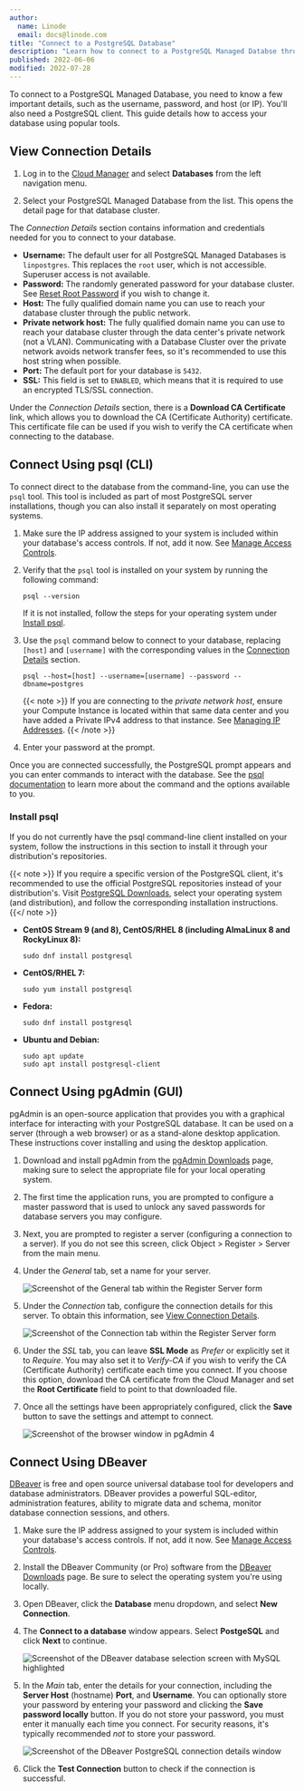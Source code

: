 ```yaml
---
author:
  name: Linode
  email: docs@linode.com
title: "Connect to a PostgreSQL Database"
description: "Learn how to connect to a PostgreSQL Managed Databse through the command line or pgAdmin."
published: 2022-06-06
modified: 2022-07-28
---
```


To connect to a PostgreSQL Managed Database, you need to know a few important details, such as the username, password, and host (or IP). You'll also need a PostgreSQL client. This guide details how to access your database using popular tools.

## View Connection Details

1. Log in to the [Cloud Manager](https://cloud.linode.com/) and select **Databases** from the left navigation menu.

1. Select your PostgreSQL Managed Database from the list. This opens the detail page for that database cluster.

The *Connection Details* section contains information and credentials needed for you to connect to your database.

- **Username:** The default user for all PostgreSQL Managed Databases is `linpostgres`. This replaces the `root` user, which is not accessible. Superuser access is not available.
- **Password:** The randomly generated password for your database cluster. See [Reset Root Password](/docs/products/databases/managed-databases/guides/reset-root-password/) if you wish to change it.
- **Host:** The fully qualified domain name you can use to reach your database cluster through the public network.
- **Private network host:** The fully qualified domain name you can use to reach your database cluster through the data center's private network (not a VLAN). Communicating with a Database Cluster over the private network avoids network transfer fees, so it's recommended to use this host string when possible.
- **Port:** The default port for your database is `5432`.
- **SSL:** This field is set to `ENABLED`, which means that it is required to use an encrypted TLS/SSL connection.

Under the *Connection Details* section, there is a **Download CA Certificate** link, which allows you to download the CA (Certificate Authority) certificate. This certificate file can be used if you wish to verify the CA certificate when connecting to the database.

## Connect Using psql (CLI)

To connect direct to the database from the command-line, you can use the `psql` tool. This tool is included as part of most PostgreSQL server installations, though you can also install it separately on most operating systems.

1.  Make sure the IP address assigned to your system is included within your database's access controls. If not, add it now. See [Manage Access Controls](/docs/products/databases/managed-databases/guides/manage-access-controls/).

1.  Verify that the `psql` tool is installed on your system by running the following command:

        psql --version

    If it is not installed, follow the steps for your operating system under [Install psql](#install-psql).

1.  Use the `psql` command below to connect to your database, replacing `[host]` and `[username]` with the corresponding values in the [Connection Details](#view-connection-details) section.

        psql --host=[host] --username=[username] --password --dbname=postgres

    {{< note >}}
    If you are connecting to the *private network host*, ensure your Compute Instance is located within that same data center and you have added a Private IPv4 address to that instance. See [Managing IP Addresses](/docs/guides/managing-ip-addresses/#adding-an-ip-address).
    {{< /note >}}

1.  Enter your password at the prompt.

Once you are connected successfully, the PostgreSQL prompt appears and you can enter commands to interact with the database. See the [psql documentation](https://www.postgresql.org/docs/13/app-psql.html) to learn more about the command and the options available to you.

### Install psql

If you do not currently have the psql command-line client installed on your system, follow the instructions in this section to install it through your distribution's repositories.

{{< note >}}
If you require a specific version of the PostgreSQL client, it's recommended to use the official PostgreSQL repositories instead of your distribution's. Visit [PostgreSQL Downloads](https://www.postgresql.org/download/), select your operating system (and distribution), and follow the corresponding installation instructions.
{{</ note >}}

-   **CentOS Stream 9 (and 8), CentOS/RHEL 8 (including AlmaLinux 8 and RockyLinux 8):**

        sudo dnf install postgresql

-   **CentOS/RHEL 7:**

        sudo yum install postgresql

-   **Fedora:**

        sudo dnf install postgresql

-   **Ubuntu and Debian:**

        sudo apt update
        sudo apt install postgresql-client

## Connect Using pgAdmin (GUI)

pgAdmin is an open-source application that provides you with a graphical interface for interacting with your PostgreSQL database. It can be used on a server (through a web browser) or as a stand-alone desktop application. These instructions cover installing and using the desktop application.

1. Download and install pgAdmin from the [pgAdmin Downloads](https://www.pgadmin.org/download/) page, making sure to select the appropriate file for your local operating system.

1. The first time the application runs, you are prompted to configure a master password that is used to unlock any saved passwords for database servers you may configure.

1. Next, you are prompted to register a server (configuring a connection to a server). If you do not see this screen, click Object > Register > Server from the main menu.

1. Under the *General* tab, set a name for your server.

    ![Screenshot of the General tab within the Register Server form](pgadmin-register-server-general.png)

1. Under the *Connection* tab, configure the connection details for this server. To obtain this information, see [View Connection Details](#view-connection-details).

    ![Screenshot of the Connection tab within the Register Server form](pgadmin-register-server-connection.png)

1. Under the *SSL* tab, you can leave **SSL Mode** as *Prefer* or explicitly set it to *Require*. You may also set it to *Verify-CA* if you wish to verify the CA (Certificate Authority) certificate each time you connect. If you choose this option, download the CA certificate from the Cloud Manager and set the **Root Certificate** field to point to that downloaded file.

1. Once all the settings have been appropriately configured, click the **Save** button to save the settings and attempt to connect.

    ![Screenshot of the browser window in pgAdmin 4](pgadmin-browser.png)

## Connect Using DBeaver

[DBeaver](https://dbeaver.io/) is free and open source universal database tool for developers and database administrators. DBeaver provides a powerful SQL-editor, administration features, ability to migrate data and schema, monitor database connection sessions, and others.

1.  Make sure the IP address assigned to your system is included within your database's access controls. If not, add it now. See [Manage Access Controls](/docs/products/databases/managed-databases/guides/manage-access-controls/).

1. Install the DBeaver Community (or Pro) software from the [DBeaver Downloads](https://dbeaver.io/download/) page. Be sure to select the operating system you're using locally.

1. Open DBeaver, click the **Database** menu dropdown, and select **New Connection**.

1. The **Connect to a database** window appears. Select **PostgeSQL** and click **Next** to continue.

    ![Screenshot of the DBeaver database selection screen with MySQL highlighted](dbeaver-postgresql-connection-new.png)

1. In the *Main* tab, enter the details for your connection, including the **Server Host** (hostname) **Port**, and **Username**. You can optionally store your password by entering your password and clicking the **Save password locally** button. If you do not store your password, you must enter it manually each time you connect. For security reasons, it's typically recommended *not* to store your password.

    ![Screenshot of the DBeaver PostgreSQL connection details window](dbeaver-postgresql-connection-details.png)

1. Click the **Test Connection** button to check if the connection is successful.